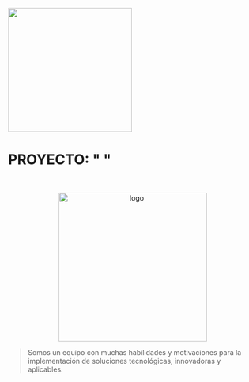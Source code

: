 <p align="left">
  <img src="https://semanadelcannabis.cayetano.edu.pe/assets/img/logo-upch.png" width="250">
 
</p>

# PROYECTO: " "

<p align="center" style="margin-top: 50px; margin-bottom: 50px; font-family: Arial, sans-serif;">
  <p align="center">
    <img src="https://i.postimg.cc/1RgCnY2H/logo.jpg)](https://postimg.cc/XXbctxVG)"" width="300" alt="logo">
  </p>  

> Somos un equipo con muchas habilidades y motivaciones para la implementación de soluciones tecnológicas, innovadoras y aplicables.






